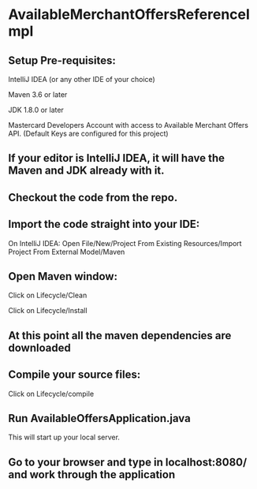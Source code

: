 # AvailableMerchantOffersReferenceImpl

## Setup Pre-requisites:

IntelliJ IDEA (or any other IDE of your choice)

Maven 3.6 or later

JDK 1.8.0 or later

Mastercard Developers Account with access to Available Merchant Offers API. 
(Default Keys are configured for this project) 

## If your editor is IntelliJ IDEA, it will have the Maven and JDK already with it.

## Checkout the code from the repo. 

## Import the code straight into your IDE: 
On IntelliJ IDEA:
Open File/New/Project From Existing Resources/Import Project From External Model/Maven

## Open Maven window:
 Click on Lifecycle/Clean

 Click on Lifecycle/Install

## At this point all the maven dependencies are downloaded

## Compile your source files:
 Click on Lifecycle/compile

## Run AvailableOffersApplication.java
This will start up your local server. 

## Go to your browser and type in localhost:8080/ and work through the application 
 
 
   
